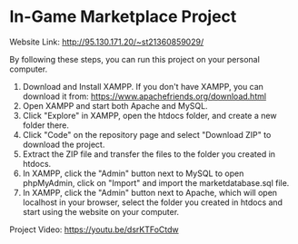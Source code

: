 #   In-Game Marketplace Project

Website Link: http://95.130.171.20/~st21360859029/

By following these steps, you can run this project on your personal computer.

1) Download and Install XAMPP. If you don't have XAMPP, you can download it from: https://www.apachefriends.org/download.html
2) Open XAMPP and start both Apache and MySQL.
3) Click "Explore" in XAMPP, open the htdocs folder, and create a new folder there.
4) Click "Code" on the repository page and select "Download ZIP" to download the project.
5) Extract the ZIP file and transfer the files to the folder you created in htdocs.
6) In XAMPP, click the "Admin" button next to MySQL to open phpMyAdmin, click on "Import" and import the marketdatabase.sql file.
7) In XAMPP, click the "Admin" button next to Apache, which will open localhost in your browser, select the folder you created in htdocs and start using the website on your computer.

Project Video: https://youtu.be/dsrKTFoCtdw
